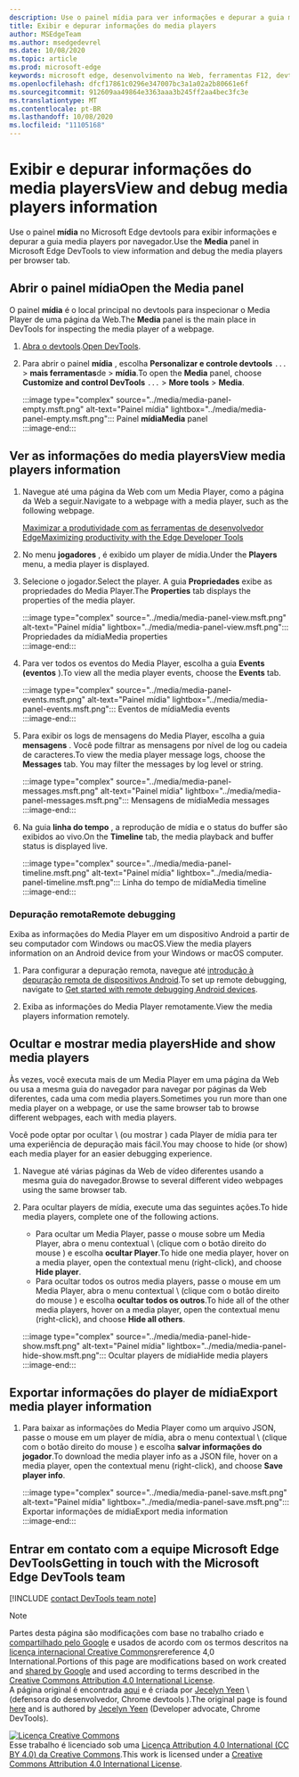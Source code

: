 ```yaml
---
description: Use o painel mídia para ver informações e depurar a guia media players por navegador.
title: Exibir e depurar informações do media players
author: MSEdgeTeam
ms.author: msedgedevrel
ms.date: 10/08/2020
ms.topic: article
ms.prod: microsoft-edge
keywords: microsoft edge, desenvolvimento na Web, ferramentas F12, devtools
ms.openlocfilehash: dfcf17861c0296e347007bc3a1a02a2b80661e6f
ms.sourcegitcommit: 912609aa49864e3363aaa3b245ff2aa4bec3fc3e
ms.translationtype: MT
ms.contentlocale: pt-BR
ms.lasthandoff: 10/08/2020
ms.locfileid: "11105168"
---
```

# <span data-ttu-id="35ac3-104">Exibir e depurar informações do media players</span><span class="sxs-lookup"><span data-stu-id="35ac3-104">View and debug media players information</span></span>  

<span data-ttu-id="35ac3-105">Use o painel **mídia** no Microsoft Edge devtools para exibir informações e depurar a guia media players por navegador.</span><span class="sxs-lookup"><span data-stu-id="35ac3-105">Use the **Media** panel in Microsoft Edge DevTools to view information and debug the media players per browser tab.</span></span>  

## <span data-ttu-id="35ac3-106">Abrir o painel mídia</span><span class="sxs-lookup"><span data-stu-id="35ac3-106">Open the Media panel</span></span>  

<span data-ttu-id="35ac3-107">O painel **mídia** é o local principal no devtools para inspecionar o Media Player de uma página da Web.</span><span class="sxs-lookup"><span data-stu-id="35ac3-107">The **Media** panel is the main place in DevTools for inspecting the media player of a webpage.</span></span>

1.  <span data-ttu-id="35ac3-108">[Abra o devtools][DevtoolsGuideChromiumOpen].</span><span class="sxs-lookup"><span data-stu-id="35ac3-108">[Open DevTools][DevtoolsGuideChromiumOpen].</span></span>  
1.  <span data-ttu-id="35ac3-109">Para abrir o painel **mídia** , escolha **Personalizar e controle devtools** `...`  >  **mais ferramentas**de  >  **mídia**.</span><span class="sxs-lookup"><span data-stu-id="35ac3-109">To open the **Media** panel, choose **Customize and control DevTools** `...` > **More tools** > **Media**.</span></span>  
    
    :::image type="complex" source="../media/media-panel-empty.msft.png" alt-text="Painel mídia" lightbox="../media/media-panel-empty.msft.png":::
       <span data-ttu-id="35ac3-111">Painel **mídia**</span><span class="sxs-lookup"><span data-stu-id="35ac3-111">**Media** panel</span></span>  
    :::image-end:::  
    
## <span data-ttu-id="35ac3-112">Ver as informações do media players</span><span class="sxs-lookup"><span data-stu-id="35ac3-112">View media players information</span></span>  

1.  <span data-ttu-id="35ac3-113">Navegue até uma página da Web com um Media Player, como a página da Web a seguir.</span><span class="sxs-lookup"><span data-stu-id="35ac3-113">Navigate to a webpage with a media player, such as the following webpage.</span></span>  
    
    [<span data-ttu-id="35ac3-114">Maximizar a produtividade com as ferramentas de desenvolvedor Edge</span><span class="sxs-lookup"><span data-stu-id="35ac3-114">Maximizing productivity with the Edge Developer Tools</span></span>][BingVideosSearchViewDetailMidE0BA14EC0E0D18C06C8DE0BA14EC0E0D18C06C8]  
    
1.  <span data-ttu-id="35ac3-115">No menu **jogadores** , é exibido um player de mídia.</span><span class="sxs-lookup"><span data-stu-id="35ac3-115">Under the **Players** menu, a media player is displayed.</span></span>  
1.  <span data-ttu-id="35ac3-116">Selecione o jogador.</span><span class="sxs-lookup"><span data-stu-id="35ac3-116">Select the player.</span></span>  <span data-ttu-id="35ac3-117">A guia **Propriedades** exibe as propriedades do Media Player.</span><span class="sxs-lookup"><span data-stu-id="35ac3-117">The **Properties** tab displays the properties of the media player.</span></span>  
    
    :::image type="complex" source="../media/media-panel-view.msft.png" alt-text="Painel mídia" lightbox="../media/media-panel-view.msft.png":::
       <span data-ttu-id="35ac3-119">Propriedades da mídia</span><span class="sxs-lookup"><span data-stu-id="35ac3-119">Media properties</span></span>  
    :::image-end:::  
    
1.  <span data-ttu-id="35ac3-120">Para ver todos os eventos do Media Player, escolha a guia **Events (eventos** ).</span><span class="sxs-lookup"><span data-stu-id="35ac3-120">To view all the media player events, choose the **Events** tab.</span></span>  
    
    :::image type="complex" source="../media/media-panel-events.msft.png" alt-text="Painel mídia" lightbox="../media/media-panel-events.msft.png":::
       <span data-ttu-id="35ac3-122">Eventos de mídia</span><span class="sxs-lookup"><span data-stu-id="35ac3-122">Media events</span></span>  
    :::image-end:::  
    
1.  <span data-ttu-id="35ac3-123">Para exibir os logs de mensagens do Media Player, escolha a guia **mensagens** .  Você pode filtrar as mensagens por nível de log ou cadeia de caracteres.</span><span class="sxs-lookup"><span data-stu-id="35ac3-123">To view the media player message logs, choose the **Messages** tab.  You may filter the messages by log level or string.</span></span>  
    
    :::image type="complex" source="../media/media-panel-messages.msft.png" alt-text="Painel mídia" lightbox="../media/media-panel-messages.msft.png":::
       <span data-ttu-id="35ac3-125">Mensagens de mídia</span><span class="sxs-lookup"><span data-stu-id="35ac3-125">Media messages</span></span>  
    :::image-end:::  
    
1.  <span data-ttu-id="35ac3-126">Na guia **linha do tempo** , a reprodução de mídia e o status do buffer são exibidos ao vivo.</span><span class="sxs-lookup"><span data-stu-id="35ac3-126">On the **Timeline** tab, the media playback and buffer status is displayed live.</span></span>  
    
    :::image type="complex" source="../media/media-panel-timeline.msft.png" alt-text="Painel mídia" lightbox="../media/media-panel-timeline.msft.png":::
       <span data-ttu-id="35ac3-128">Linha do tempo de mídia</span><span class="sxs-lookup"><span data-stu-id="35ac3-128">Media timeline</span></span>  
    :::image-end:::  
    
### <span data-ttu-id="35ac3-129">Depuração remota</span><span class="sxs-lookup"><span data-stu-id="35ac3-129">Remote debugging</span></span>  

<span data-ttu-id="35ac3-130">Exiba as informações do Media Player em um dispositivo Android a partir de seu computador com Windows ou macOS.</span><span class="sxs-lookup"><span data-stu-id="35ac3-130">View the media players information on an Android device from your Windows or macOS computer.</span></span>  

1.  <span data-ttu-id="35ac3-131">Para configurar a depuração remota, navegue até [introdução à depuração remota de dispositivos Android][DevtoolsGuideChromiumRemoteDebuggingIndex].</span><span class="sxs-lookup"><span data-stu-id="35ac3-131">To set up remote debugging, navigate to [Get started with remote debugging Android devices][DevtoolsGuideChromiumRemoteDebuggingIndex].</span></span>  
1.  <span data-ttu-id="35ac3-132">Exiba as informações do Media Player remotamente.</span><span class="sxs-lookup"><span data-stu-id="35ac3-132">View the media players information remotely.</span></span>  
    
    <!-- TODO: recreate image using an Android device -->  
    <!--  
    :::image type="complex" source="../media/media-panel-remote-debug.msft.png" alt-text="Painel mídia" lightbox="../media/media-panel-remote-debug.msft.png":::
       Remote debugging  
    :::image-end:::  
    -->  
    
## <span data-ttu-id="35ac3-133">Ocultar e mostrar media players</span><span class="sxs-lookup"><span data-stu-id="35ac3-133">Hide and show media players</span></span>  

<span data-ttu-id="35ac3-134">Às vezes, você executa mais de um Media Player em uma página da Web ou usa a mesma guia do navegador para navegar por páginas da Web diferentes, cada uma com media players.</span><span class="sxs-lookup"><span data-stu-id="35ac3-134">Sometimes you run more than one media player on a webpage, or use the same browser tab to browse different webpages, each with media players.</span></span>

<span data-ttu-id="35ac3-135">Você pode optar por ocultar \ (ou mostrar \) cada Player de mídia para ter uma experiência de depuração mais fácil.</span><span class="sxs-lookup"><span data-stu-id="35ac3-135">You may choose to hide \(or show\) each media player for an easier debugging experience.</span></span>  

1.  <span data-ttu-id="35ac3-136">Navegue até várias páginas da Web de vídeo diferentes usando a mesma guia do navegador.</span><span class="sxs-lookup"><span data-stu-id="35ac3-136">Browse to several different video webpages using the same browser tab.</span></span>  
1.  <span data-ttu-id="35ac3-137">Para ocultar players de mídia, execute uma das seguintes ações.</span><span class="sxs-lookup"><span data-stu-id="35ac3-137">To hide media players, complete one of the following actions.</span></span>  
    *   <span data-ttu-id="35ac3-138">Para ocultar um Media Player, passe o mouse sobre um Media Player, abra o menu contextual \ (clique com o botão direito do mouse \) e escolha **ocultar Player**.</span><span class="sxs-lookup"><span data-stu-id="35ac3-138">To hide one media player, hover on a media player, open the contextual menu \(right-click\), and choose **Hide player**.</span></span>  
    *   <span data-ttu-id="35ac3-139">Para ocultar todos os outros media players, passe o mouse em um Media Player, abra o menu contextual \ (clique com o botão direito do mouse \) e escolha **ocultar todos os outros**.</span><span class="sxs-lookup"><span data-stu-id="35ac3-139">To hide all of the other media players, hover on a media player, open the contextual menu \(right-click\), and choose **Hide all others**.</span></span>  
    
    :::image type="complex" source="../media/media-panel-hide-show.msft.png" alt-text="Painel mídia" lightbox="../media/media-panel-hide-show.msft.png":::
       <span data-ttu-id="35ac3-141">Ocultar players de mídia</span><span class="sxs-lookup"><span data-stu-id="35ac3-141">Hide media players</span></span>  
    :::image-end:::  
    
## <span data-ttu-id="35ac3-142">Exportar informações do player de mídia</span><span class="sxs-lookup"><span data-stu-id="35ac3-142">Export media player information</span></span>  

1.  <span data-ttu-id="35ac3-143">Para baixar as informações do Media Player como um arquivo JSON, passe o mouse em um player de mídia, abra o menu contextual \ (clique com o botão direito do mouse \) e escolha **salvar informações do jogador**.</span><span class="sxs-lookup"><span data-stu-id="35ac3-143">To download the media player info as a JSON file, hover on a media player, open the contextual menu \(right-click\), and choose **Save player info**.</span></span>  
    
    :::image type="complex" source="../media/media-panel-save.msft.png" alt-text="Painel mídia" lightbox="../media/media-panel-save.msft.png":::
       <span data-ttu-id="35ac3-145">Exportar informações de mídia</span><span class="sxs-lookup"><span data-stu-id="35ac3-145">Export media information</span></span>  
    :::image-end:::  
    
## <span data-ttu-id="35ac3-146">Entrar em contato com a equipe Microsoft Edge DevTools</span><span class="sxs-lookup"><span data-stu-id="35ac3-146">Getting in touch with the Microsoft Edge DevTools team</span></span>  

[!INCLUDE [contact DevTools team note](../includes/contact-devtools-team-note.md)]  

<!-- links -->  

[DevtoolsGuideChromiumOpen]: ../open.md "Abrir o Microsoft Edge DevTools"  

[DevtoolsGuideChromiumRemoteDebuggingIndex]: ../remote-debugging/index.md "Introdução à depuração remota de dispositivos Android | Documentos da Microsoft"  

[BingVideosSearchViewDetailMidE0BA14EC0E0D18C06C8DE0BA14EC0E0D18C06C8]: https://www.bing.com/videos/search?view=detail&mid=DE0BA14EC0E0D18C06C8DE0BA14EC0E0D18C06C8 "Maximizar a produtividade com as ferramentas de desenvolvedor Edge | Vídeo do Bing"  

> [!NOTE]
> <span data-ttu-id="35ac3-150">Partes desta página são modificações com base no trabalho criado e [compartilhado pelo Google][GoogleSitePolicies] e usados de acordo com os termos descritos na [licença internacional Creative Commons][CCA4IL]rereference 4,0 International.</span><span class="sxs-lookup"><span data-stu-id="35ac3-150">Portions of this page are modifications based on work created and [shared by Google][GoogleSitePolicies] and used according to terms described in the [Creative Commons Attribution 4.0 International License][CCA4IL].</span></span>  
> <span data-ttu-id="35ac3-151">A página original é encontrada [aqui](https://developers.google.com/web/tools/chrome-devtools/media-panel/index) e é criada por [Jecelyn Yeen][JecelynYeen] \ (defensora do desenvolvedor, Chrome devtools \).</span><span class="sxs-lookup"><span data-stu-id="35ac3-151">The original page is found [here](https://developers.google.com/web/tools/chrome-devtools/media-panel/index) and is authored by [Jecelyn Yeen][JecelynYeen] \(Developer advocate, Chrome DevTools\).</span></span>  

[![Licença Creative Commons][CCby4Image]][CCA4IL]  
<span data-ttu-id="35ac3-153">Esse trabalho é licenciado sob uma [Licença Attribution 4.0 International (CC BY 4.0) da Creative Commons][CCA4IL].</span><span class="sxs-lookup"><span data-stu-id="35ac3-153">This work is licensed under a [Creative Commons Attribution 4.0 International License][CCA4IL].</span></span>  

[CCA4IL]: https://creativecommons.org/licenses/by/4.0  
[CCby4Image]: https://i.creativecommons.org/l/by/4.0/88x31.png  
[GoogleSitePolicies]: https://developers.google.com/terms/site-policies  
[JecelynYeen]: https://developers.google.com/web/resources/contributors/jecelynyeen  

